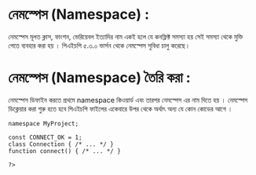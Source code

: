 # নেমস্পেস (Namespace) :

নেমস্পেস মূলত ক্লাস, ফাংশন, ভেরিয়েবল ইত্যাদির নাম  একই হলে যে কনফ্লিক্ট  সমস্যা  হয় সেই সমস্যা  থেকে  মুক্তি পেতে ব্যবহার করা  হয় । পিএইচপি ৫.৩.০ ভার্সন থেকে নেমস্পেস সুবিধা চালু করেছে।

# নেমস্পেস (Namespace) তৈরি করা :

নেমস্পেস  ডিফাইন করতে প্রথমে namespace কিওয়ার্ড এবং তারপর নেমস্পেস  এর নাম দিতে হয় । নেমস্পেস  ডিক্লেয়ার করা শুরু হতে হবে পিএইচপি ফাইলের একেবারে উপর থেকে অর্থাৎ অন্য যে কোন কোডের আগে ।

```<?php
namespace MyProject;

const CONNECT_OK = 1;
class Connection { /* ... */ }
function connect() { /* ... */ }

?>
```
